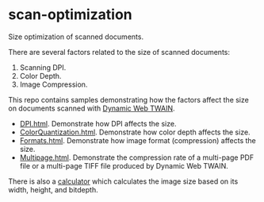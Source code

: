 # scan-optimization

Size optimization of scanned documents.

There are several factors related to the size of scanned documents:

1. Scanning DPI.
2. Color Depth.
3. Image Compression.

This repo contains samples demonstrating how the factors affect the size on documents scanned with [Dynamic Web TWAIN](https://www.dynamsoft.com/web-twain/overview).

* [DPI.html](https://tony-xlh.github.io/scan-optimization/DPI.html). Demonstrate how DPI affects the size.
* [ColorQuantization.html](https://tony-xlh.github.io/scan-optimization/ColorQuantization.html). Demonstrate how color depth affects the size.
* [Formats.html](https://tony-xlh.github.io/scan-optimization/Formats.html). Demonstrate how image format (compression) affects the size.
* [Multipage.html](https://tony-xlh.github.io/scan-optimization/Formats.html). Demonstrate the compression rate of a multi-page PDF file or a multi-page TIFF file produced by Dynamic Web TWAIN.

There is also a [calculator](https://tony-xlh.github.io/scan-optimization/Calculator.html) which calculates the image size based on its width, height, and bitdepth.


